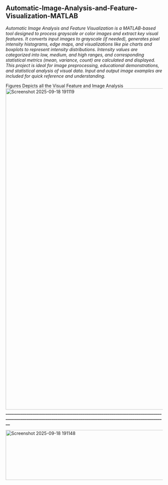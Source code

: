 ## Automatic-Image-Analysis-and-Feature-Visualization-MATLAB

<i>Automatic Image Analysis and Feature Visualization is a MATLAB-based tool designed to process grayscale or color images and extract key visual features. It converts input images to grayscale (if needed), generates pixel intensity histograms, edge maps, and visualizations like pie charts and boxplots to represent intensity distributions. Intensity values are categorized into low, medium, and high ranges, and corresponding statistical metrics (mean, variance, count) are calculated and displayed. This project is ideal for image preprocessing, educational demonstrations, and statistical analysis of visual data. Input and output image examples are included for quick reference and understanding.</i>

Figures Depicts all the Visual Feature and Image Analysis
<img width="1919" height="1027" alt="Screenshot 2025-09-18 191119" src="https://github.com/user-attachments/assets/ef728015-868a-45ce-bc63-98741336e98c" />
<b>
________________________________________________________________________________________________________________________________________________________</b>

<img width="747" height="160" alt="Screenshot 2025-09-18 191148" src="https://github.com/user-attachments/assets/f950dade-452a-4288-99b6-6cc860ac31bc" />
